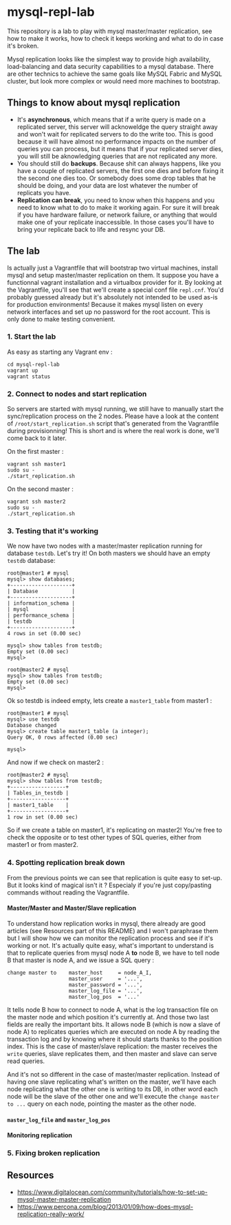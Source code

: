 # mysql-repl-lab
This repository is a lab to play with mysql master/master replication, see how to make it works, how to check it keeps working and what to do in case it's broken.

Mysql replication looks like the simplest way to provide high availability, load-balancing and data security capabilities to a mysql database.
There are other technics to achieve the same goals like MySQL Fabric and MySQL cluster, but look more complex or would need more machines to bootstrap.

## Things to know about mysql replication
- It's **asynchronous**, which means that if a write query is made on a replicated server, this server will acknoweldge the query straight away and won't wait for replicated servers to do the write too. This is good because it will have almost no performance impacts on the number of queries you can process, but it means that if your replicated server dies, you will still be aknowledging queries that are not replicated any more.
- You should still do **backups**. Because shit can always happens, like you have a couple of replicated servers, the first one dies and before fixing it the second one dies too. Or somebody does some drop tables that he should be doing, and your data are lost whatever the number of replicats you have.
- **Replication can break**, you need to know when this happens and you need to know what to do to make it working again. For sure it will break if you have hardware failure, or network failure, or anything that would make one of your replicate inaccessible. In those cases you'll have to bring your replicate back to life and resync your DB.

## The lab
Is actually just a Vagrantfile that will bootstrap two virtual machines, install mysql and setup master/master replication on them. It suppose you have a functionnal vagrant installation and a virtualbox provider for it.
By looking at the Vagrantfile, you'll see that we'll create a special conf file `repl.cnf`.
You'd probably guessed already but it's absolutely not intended to be used as-is for production environments!
Because it makes mysql listen on every network interfaces and set up no password for the root account. This is only done to make testing convenient.

### 1. Start the lab
As easy as starting any Vagrant env :
```
cd mysql-repl-lab
vagrant up
vagrant status
```

### 2. Connect to nodes and start replication
So servers are started with mysql running, we still have to manually start the sync/replication process on the 2 nodes. 
Please have a look at the content of `/root/start_replication.sh` script that's generated from the Vagrantfile during provisionning! This is short and is where the real work is done, we'll come back to it later.

On the first master :
```
vagrant ssh master1
sudo su -
./start_replication.sh
```

On the second master :
```
vagrant ssh master2
sudo su -
./start_replication.sh
```

### 3. Testing that it's working
We now have two nodes with a master/master replication running for database `testdb`.
Let's try it! On both masters we should have an empty `testdb` database:
```
root@master1 # mysql
mysql> show databases;                                             
+--------------------+                                             
| Database           |                                             
+--------------------+                                             
| information_schema |                                             
| mysql              |                                             
| performance_schema |                                             
| testdb             |                                             
+--------------------+                                             
4 rows in set (0.00 sec)                                           

mysql> show tables from testdb; 
Empty set (0.00 sec)
mysql> 

root@master2 # mysql
mysql> show tables from testdb; 
Empty set (0.00 sec)
mysql> 
```

Ok so testdb is indeed empty, lets create a `master1_table` from master1 :
```
root@master1 # mysql
mysql> use testdb 
Database changed
mysql> create table master1_table (a integer);
Query OK, 0 rows affected (0.00 sec)           

mysql>
```

And now if we check on master2 :
```
root@master2 # mysql
mysql> show tables from testdb;
+------------------+           
| Tables_in_testdb |           
+------------------+           
| master1_table    |           
+------------------+           
1 row in set (0.00 sec)
```

So if we create a table on master1, it's replicating on master2! You're free to check the opposite or to test other types of SQL queries, either from master1 or from master2.

### 4. Spotting replication break down
From the previous points we can see that replication is quite easy to set-up.
But it looks kind of magical isn't it ? Especialy if you're just copy/pasting commands without reading the Vagrantfile.

#### Master/Master and Master/Slave replication
To understand how replication works in mysql, there already are good articles (see Resources part of this README) and I won't paraphrase them but I will show how we can monitor the replication process and see if it's working or not.
It's actually quite easy, what's important to understand is that to replicate queries from mysql node A **to** node B, we have to tell node B that master is node A, and we issue a SQL query : 
```
change master to    master_host     = node_A_I, 
                    master_user     = '...',
                    master_password = '...',
                    master_log_file = '...',
                    master_log_pos  = '...'
```
It tells node B how to connect to node A, what is the log transaction file on the master node and which position it's currently at.
And those two last fields are really the important bits. It allows node B (which is now a slave of node A) to replicates queries which are executed on node A by reading the transaction log and by knowing where it should starts thanks to the position index.
This is the case of master/slave replication: the master receives the `write` queries, slave replicates them, and then master and slave can serve read queries.

And it's not so different in the case of master/master replication. Instead of having one slave replicating what's written on the master, we'll have each node replicating what the other one is writing to its DB, in other word each node will be the slave of the other one and we'll execute the ``change master to ...`` query on each node, pointing the master as the other node.

#### `master_log_file` and `master_log_pos`

#### Monitoring replication

### 5. Fixing broken replication

## Resources
- https://www.digitalocean.com/community/tutorials/how-to-set-up-mysql-master-master-replication
- https://www.percona.com/blog/2013/01/09/how-does-mysql-replication-really-work/
